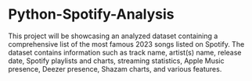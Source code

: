 # Python-Spotify-Analysis
This project will be showcasing an analyzed dataset containing a comprehensive list of the most famous 2023 songs listed on Spotify. The dataset contains information such as track name, artist(s) name, release date, Spotify playlists and charts, streaming statistics, Apple Music presence, Deezer presence, Shazam charts, and various features.
